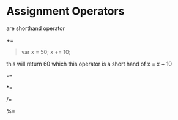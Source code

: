 # Assignment Operators
are shorthand operator


+=
> var x = 50;
x += 10;

this will return 60 which this operator is a short hand of
x = x + 10

-=

*=

/=

%=